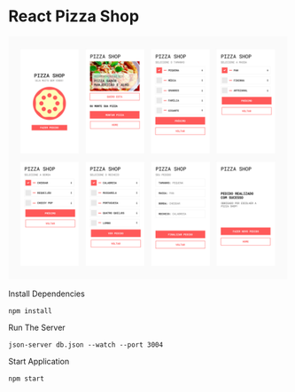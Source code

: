# React Pizza Shop

![alt test](screenshots/react-pizza-shop.jpg)

Install Dependencies

```
npm install
```

Run The Server

```
json-server db.json --watch --port 3004
```

Start Application

```
npm start
```
